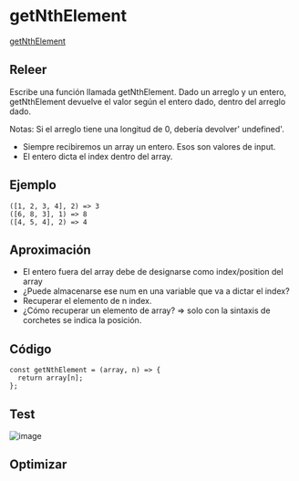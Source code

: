 # getNthElement

[getNthElement](https://curriculum.laboratoria.la/es/topics/javascript/arrays/practice/get-nth-element)

## Releer
Escribe una función llamada getNthElement.
Dado un arreglo y un entero, getNthElement devuelve el valor según el entero dado, dentro del arreglo dado.

Notas:
Si el arreglo tiene una longitud de 0, debería devolver' undefined'.

- Siempre recibiremos un array un entero. Esos son valores de input. 
- El entero dicta el index dentro del array.

## Ejemplo
```
([1, 2, 3, 4], 2) => 3
([6, 8, 3], 1) => 8
([4, 5, 4], 2) => 4
```

## Aproximación
- El entero fuera del array debe de designarse como index/position del array
- ¿Puede almacenarse ese num en una variable que va a dictar el index?
- Recuperar el elemento de n index.
- ¿Cómo recuperar un elemento de array? => solo con la sintaxis de corchetes se indica la posición.

## Código

```
const getNthElement = (array, n) => {
  return array[n];
};
```

## Test

![image](https://github.com/thatmare/mycodegym/assets/113146161/24dfb74c-d660-430d-a2f8-e5ce60c21853)

## Optimizar
